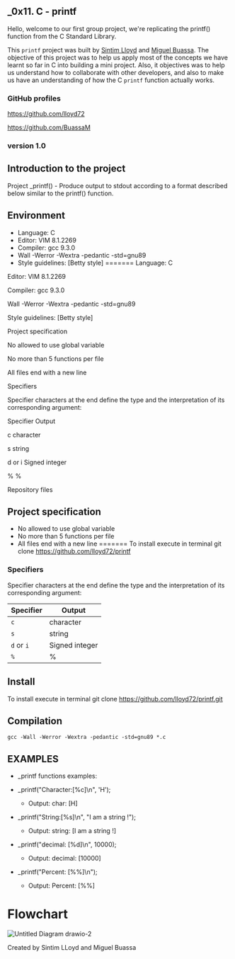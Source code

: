 ## _0x11. C - printf


Hello, welcome to our first group project, we're replicating the printf() function from the C Standard Library.

This `printf` project was built by [Sintim Lloyd]() and [Miguel Buassa](). The objective of this project was to help us apply most of the concepts we have learnt so far in C into building a mini project. Also, it objectives was to help us understand how to collaborate with other developers, and also to make us have an understanding of how the C `printf` function actually works.
### GitHub profiles
https://github.com/lloyd72

https://github.com/BuassaM

 ### version 1.0

 ## Introduction to the project

 Project _printf() - Produce output to stdout according to a format described below similar to the printf() function.

 ## Environment
 - Language: C
 - Editor: VIM 8.1.2269
 - Compiler: gcc 9.3.0
 - Wall -Werror -Wextra -pedantic -std=gnu89
 - Style guidelines: [Betty style]
=======
Language: C

Editor: VIM 8.1.2269

Compiler: gcc 9.3.0

Wall -Werror -Wextra -pedantic -std=gnu89

Style guidelines: [Betty style]

Project specification

No allowed to use global variable

No more than 5 functions per file

All files end with a new line

Specifiers

Specifier characters at the end define the type and the interpretation of its corresponding argument:

Specifier	Output

c	character

s	string

d or i	Signed integer

%	%

Repository files

 ## Project specification

 - No allowed to use global variable
 - No more than 5 functions per file
 - All files end with a new line
=======
To install execute in terminal git clone https://github.com/lloyd72/printf

 <h3>Specifiers </h3>
 Specifier characters at the end define the type and the interpretation of its corresponding argument:

 | Specifier  | Output          |
 |------------|-----------------|
 | `c`        | character       |
 | `s`        | string          |
 | `d` or `i` | Signed integer  |
 | `%`        | %               |

 
 ## Install
 To install execute in terminal
 git clone https://github.com/lloyd72/printf.git

 ## Compilation

 ``gcc -Wall -Werror -Wextra -pedantic -std=gnu89 *.c``

 ## EXAMPLES ##
 - _printf functions examples:

 - _printf("Character:[%c]\n", 'H');
   + Output: char: [H]
 - _printf("String:[%s]\n", "I am a string !");
   + Output: string: [I am a string !]
 - _printf("decimal: [%d]\n", 10000);
   + Output: decimal: [10000]
 - _printf("Percent: [%%]\n");
   + Output: Percent: [%%]

 # Flowchart

![Untitled Diagram drawio-2](https://user-images.githubusercontent.com/122834454/227739331-b03202b0-7118-41ac-9347-be8ce14557e2.png)

Created by Sintim LLoyd and Miguel Buassa
